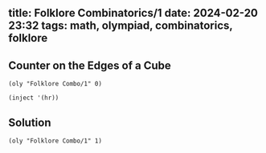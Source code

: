 title: Folklore Combinatorics/1
date: 2024-02-20 23:32
tags: math, olympiad, combinatorics, folklore
---

## Counter on the Edges of a Cube

`(oly "Folklore Combo/1" 0)`

`(inject '(hr))`

## Solution

`(oly "Folklore Combo/1" 1)`

